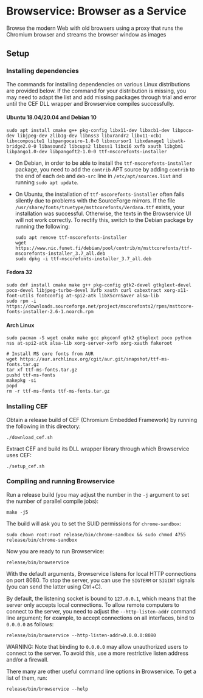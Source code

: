 # Browservice: Browser as a Service
Browse the modern Web with old browsers using a proxy that runs the Chromium browser and streams the browser window as images

## Setup

### Installing dependencies

The commands for installing dependencies on various Linux distributions are provided below. If the command for your distribution is missing, you may need to adapt the list and add missing packages through trial and error until the CEF DLL wrapper and Browservice compiles successfully.

#### Ubuntu 18.04/20.04 and Debian 10

```
sudo apt install cmake g++ pkg-config libx11-dev libxcb1-dev libpoco-dev libjpeg-dev zlib1g-dev libnss3 libxrandr2 libx11-xcb1 libxcomposite1 libpangocairo-1.0-0 libxcursor1 libxdamage1 libatk-bridge2.0-0 libasound2 libcups2 libxss1 libxi6 xvfb xauth libgbm1 libpango1.0-dev libpangoft2-1.0-0 ttf-mscorefonts-installer
```

- On Debian, in order to be able to install the `ttf-mscorefonts-installer` package, you need to add the `contrib` APT source by adding `contrib` to the end of each `deb` and `deb-src` line in `/etc/apt/sources.list` and running `sudo apt update`.

- On Ubuntu, the installation of `ttf-mscorefonts-installer` often fails silently due to problems with the SourceForge mirrors. If the file `/usr/share/fonts/truetype/msttcorefonts/Verdana.ttf` exists, your installation was successful. Otherwise, the texts in the Browservice UI will not work correctly. To rectify this, switch to the Debian package by running the following:

    ```
    sudo apt remove ttf-mscorefonts-installer
    wget https://www.nic.funet.fi/debian/pool/contrib/m/msttcorefonts/ttf-mscorefonts-installer_3.7_all.deb
    sudo dpkg -i ttf-mscorefonts-installer_3.7_all.deb
    ```

#### Fedora 32

```
sudo dnf install cmake make g++ pkg-config gtk2-devel gtkglext-devel poco-devel libjpeg-turbo-devel Xvfb xauth curl cabextract xorg-x11-font-utils fontconfig at-spi2-atk libXScrnSaver alsa-lib
sudo rpm -i https://downloads.sourceforge.net/project/mscorefonts2/rpms/msttcore-fonts-installer-2.6-1.noarch.rpm
```

#### Arch Linux

```
sudo pacman -S wget cmake make gcc pkgconf gtk2 gtkglext poco python nss at-spi2-atk alsa-lib xorg-server-xvfb xorg-xauth fakeroot

# Install MS core fonts from AUR
wget https://aur.archlinux.org/cgit/aur.git/snapshot/ttf-ms-fonts.tar.gz
tar xf ttf-ms-fonts.tar.gz
pushd ttf-ms-fonts
makepkg -si
popd
rm -r ttf-ms-fonts ttf-ms-fonts.tar.gz
```

### Installing CEF

Obtain a release build of CEF (Chromium Embedded Framework) by running the following in this directory:

```
./download_cef.sh
```

Extract CEF and build its DLL wrapper library through which Browservice uses CEF:

```
./setup_cef.sh
```

### Compiling and running Browservice

Run a release build (you may adjust the number in the `-j` argument to set the number of parallel compile jobs):

```
make -j5
```

The build will ask you to set the SUID permissions for `chrome-sandbox`:

```
sudo chown root:root release/bin/chrome-sandbox && sudo chmod 4755 release/bin/chrome-sandbox
```

Now you are ready to run Browservice:

```
release/bin/browservice
```

With the default arguments, Browservice listens for local HTTP connections on port 8080. To stop the server, you can use the `SIGTERM` or `SIGINT` signals (you can send the latter using Ctrl+C).

By default, the listening socket is bound to `127.0.0.1`, which means that the server only accepts local connections. To allow remote computers to connect to the server, you need to adjust the `--http-listen-addr` command line argument; for example, to accept connections on all interfaces, bind to `0.0.0.0` as follows:

```
release/bin/browservice --http-listen-addr=0.0.0.0:8080
```

WARNING: Note that binding to `0.0.0.0` may allow unauthorized users to connect to the server. To avoid this, use a more restrictive listen address and/or a firewall.

There many are other useful command line options in Browservice. To get a list of them, run:

```
release/bin/browservice --help
```
